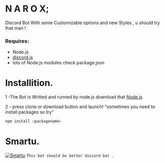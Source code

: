# N A R O X; 
Discord Bot With some Customizable options and new Styles , u should try that man !
### Requires:
- Node.js
- [discord.js](https://www.npmjs.com/package/discord.js)
- lots of Node.js modules check package.json
# Installition.
1 -The Bot is Writted and runned by node.js download that [Node.js](https://nodejs.org/en/download/)

2 - press clone or download button and launch!
"sometimes you need to install packages so try"
```js
npm install <packagename>
```
# Smartu.
[![Smartu](https://discordapp.com/api/guilds/565645739229839400/widget.png?style=banner2)](https://discord.gg/enYY7HP)
` This bot should be better discord bot .  `

